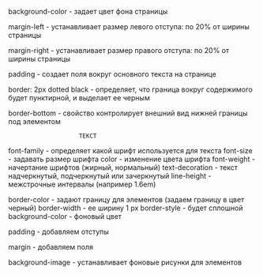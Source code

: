 background-color - задает цвет фона страницы



margin-left - устанавливает размер левого отступа: по 20% от ширины страницы

margin-right - устанавливает размер правого отступа: по 20% от ширины страницы



padding - создает поля вокруг основного текста на странице



border: 2px dotted black - определяет, что граница вокруг содержимого будет пунктирной, и
выделает ее черным

border-bottom - свойство контролирует внешний вид нижней границы под элементом


                        ТЕКСТ
font-family      - определяет какой шрифт используется для текста
font-size        - задавать размер шрифта
color            - изменение цвета шрифта
font-weight      - начертание шрифтов (жирный, нормальный)
text-decoration  - текст надчеркнутый, подчеркнутый или зачеркнутый
line-height      - межстрочные интервалы (например 1.6em)



border-color            - задают границу для элементов (задаем границу в цвет черный)
border-width            - ее ширину 1 px
border-style            - будет сплошной
background-color        - фоновый цвет

padding                 - добавляем отступы 


margin                  - добавляем поля 



background-image        - устанавливает фоновые рисунки для элементов